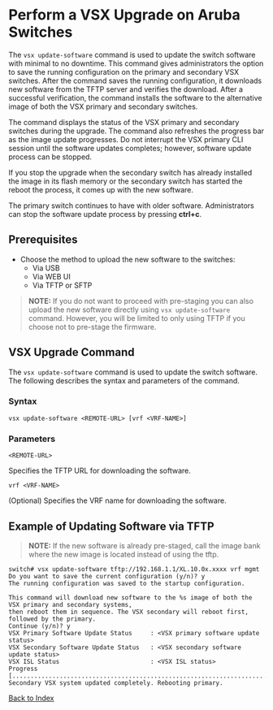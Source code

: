 # Perform a VSX Upgrade on Aruba Switches

The `vsx update-software` command is used to update the switch software with minimal to no downtime. This command gives administrators the option to save the running configuration on the primary and secondary VSX switches. After the command saves the running configuration, it downloads new software from the TFTP server and verifies the download. After a successful verification, the command installs the software to the alternative image of both the VSX primary and secondary switches.

The command displays the status of the VSX primary and secondary switches during the upgrade. The command also refreshes the progress bar as the image update progresses. Do not interrupt the VSX primary CLI session until the software updates completes; however, software update process can be stopped.

If you stop the upgrade when the secondary switch has already installed the image in its flash memory or the secondary switch has started the reboot the process, it comes up with the new software.

The primary switch continues to have with older software. Administrators can stop the software update process by pressing **ctrl+c**.

## Prerequisites

* Choose the method to upload the new software to the switches:
	* Via USB
	* Via WEB UI
	* Via TFTP or SFTP

> **NOTE:** If you do not want to proceed with pre-staging you can also upload the new software directly using `vsx update-software` command. However, you will be limited to only using TFTP if you choose not to pre-stage the firmware.

## VSX Upgrade Command

The `vsx update-software` command is used to update the switch software. The following describes the syntax and parameters of the command.

### Syntax

```
vsx update-software <REMOTE-URL> [vrf <VRF-NAME>]
```

### Parameters

```<REMOTE-URL>```

Specifies the TFTP URL for downloading the software.


```vrf <VRF-NAME>```

(Optional) Specifies the VRF name for downloading the software.

## Example of Updating Software via TFTP

> **NOTE:** If the new software is already pre-staged, call the image bank where the new image is located instead of using the tftp.

```text
switch# vsx update-software tftp://192.168.1.1/XL.10.0x.xxxx vrf mgmt
Do you want to save the current configuration (y/n)? y
The running configuration was saved to the startup configuration.

This command will download new software to the %s image of both the VSX primary and secondary systems,
then reboot them in sequence. The VSX secondary will reboot first, followed by the primary.
Continue (y/n)? y
VSX Primary Software Update Status     : <VSX primary software update status>
VSX Secondary Software Update Status   : <VSX secondary software update status>
VSX ISL Status                         : <VSX ISL status>
Progress [..........................................................................................]
Secondary VSX system updated completely. Rebooting primary.
```


[Back to Index](../index.md)
